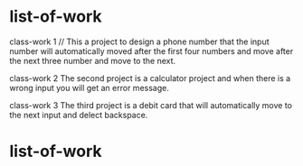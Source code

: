 ﻿# list-of-work
 class-work 1 
// This a project to design a phone number that the input number will automatically moved after the first four numbers and move after the next three number and move to the next.


 class-work 2
The second project is a calculator project and when there is a wrong input you will get an error message.


 class-work 3
The third project is a debit card that will automatically move to the next input and delect backspace. 
# list-of-work
